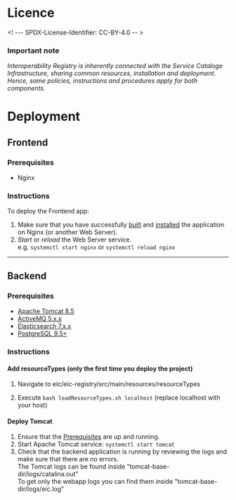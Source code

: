 # Licence

<! --- SPDX-License-Identifier: CC-BY-4.0  -- >

### Important note

*Interoperability Registry is inherently connected with the Service Cataloge Infrastructure, sharing common resources, installation and deployment. Hence, same policies, instructions and procedures apply for both components.* 


# Deployment

## Frontend

### Prerequisites
- Nginx

### Instructions
To deploy the Frontend app: 
1. Make sure that you have successfully [built](./building.md#frontend) and [installed](./installation.md#frontend) the application on Nginx (or another Web Server).
2. _Start_ or _reload_ the Web Server service. 
<br>e.g. `systemctl start nginx` or `systemctl reload nginx`


---

## Backend

### Prerequisites
* [Apache Tomcat 8.5](https://tomcat.apache.org/download-80.cgi)
* [ActiveMQ 5.x.x](https://activemq.apache.org/)
* [Elasticsearch 7.x.x](https://www.elastic.co/guide/en/elasticsearch/reference/7.17/elasticsearch-intro.html)
* [PostgreSQL 9.5+](https://www.postgresql.org/)


### Instructions


#### Add resourceTypes (only the first time you deploy the project)
1. Navigate to eic/eic-registry/src/main/resources/resourceTypes

2. Execute `bash loadResourceTypes.sh localhost` (replace localhost with your host)


#### Deploy Tomcat
1. Ensure that the [Prerequisites](#prerequisites) are up and running.
2. Start Apache Tomcat service: `systemctl start tomcat`
3. Check that the backend application is running by reviewing the logs and make sure that there are no errors.
   <br> The Tomcat logs can be found inside "tomcat-base-dir/logs/catalina.out"
   <br> To get only the webapp logs you can find them inside "tomcat-base-dir/logs/eic.log"
